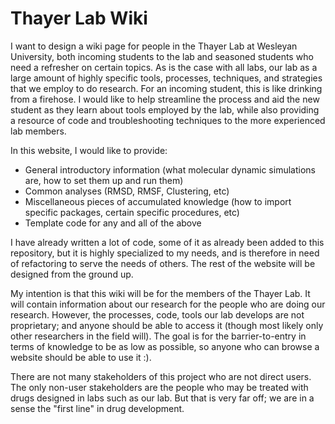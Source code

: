 # Thayer Lab Wiki

I want to design a wiki page for people in the Thayer Lab at Wesleyan University, both incoming students to the lab and seasoned students who need a refresher on certain topics. As is the case with all labs, our lab as a large amount of highly specific tools, processes, techniques, and strategies that we employ to do research. For an incoming student, this is like drinking from a firehose. I would like to help streamline the process and aid the new student as they learn about tools employed by the lab, while also providing a resource of code and troubleshooting techniques to the more experienced lab members.

In this website, I would like to provide:
* General introductory information (what molecular dynamic simulations are, how to set them up and run them)
* Common analyses (RMSD, RMSF, Clustering, etc)
* Miscellaneous pieces of accumulated knowledge (how to import specific packages, certain specific procedures, etc)
* Template code for any and all of the above

I have already written a lot of code, some of it as already been added to this repository, but it is highly specialized to my needs, and is therefore in need of refactoring to serve the needs of others. The rest of the website will be designed from the ground up.

My intention is that this wiki will be for the members of the Thayer Lab. It will contain information about our research for the people who are doing our research. However, the processes, code, tools our lab develops are not proprietary; and anyone should be able to access it (though most likely only other researchers in the field will). The goal is for the barrier-to-entry in terms of knowledge to be as low as possible, so anyone who can browse a website should be able to use it :).

There are not many stakeholders of this project who are not direct users. The only non-user stakeholders are the people who may be treated with drugs designed in labs such as our lab. But that is very far off; we are in a sense the "first line" in drug development. 
